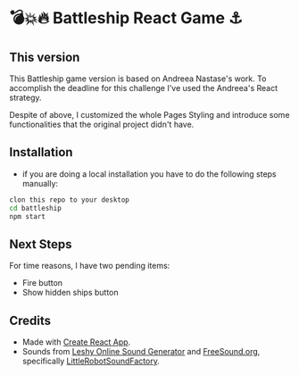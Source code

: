 # :bomb::collision::fire: Battleship React Game :anchor:

## This version

This Battleship game version is based on Andreea Nastase's work. To accomplish the deadline for this challenge I've used the Andreea's React strategy.

Despite of above, I customized the whole Pages Styling and introduce some functionalities that the original project didn't have.

## Installation

- if you are doing a local installation you have to do the following steps manually:

```sh
clon this repo to your desktop
cd battleship
npm start
```

## Next Steps

For time reasons, I have two pending items:

- Fire button
- Show hidden ships button

## Credits

- Made with [Create React App](https://github.com/facebook/create-react-app).
- Sounds from [Leshy Online Sound Generator](https://www.leshylabs.com/apps/sfMaker/) and [FreeSound.org](https://freesound.org/), specifically [LittleRobotSoundFactory](people/LittleRobotSoundFactory/sounds/270468/).
